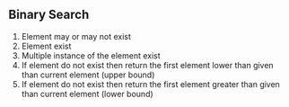 
## Binary Search
1. Element may or may not exist
2. Element exist
3. Multiple instance of the element exist
4. If element do not exist then return the first element lower than given than current element (upper bound)
4. If element do not exist then return the first element greater than given than current element (lower bound)